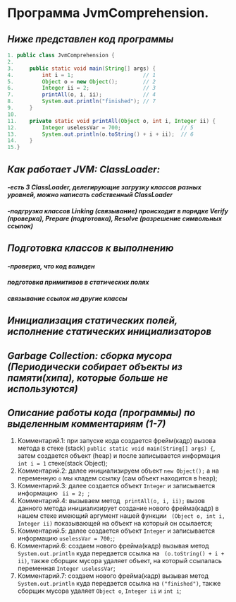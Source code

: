 # **Программа JvmComprehension**.

## *Ниже представлен код программы*

```java
1. public class JvmComprehension {
2. 
3.     public static void main(String[] args) {
4.         int i = 1;                      // 1
5.         Object o = new Object();        // 2
6.         Integer ii = 2;                 // 3
7.         printAll(o, i, ii);             // 4
8.         System.out.println("finished"); // 7
9.     }
10.
11.    private static void printAll(Object o, int i, Integer ii) {
12.        Integer uselessVar = 700;                   // 5
13.        System.out.println(o.toString() + i + ii);  // 6
14.    }
15.}
```

## *Как работает JVM: СlassLoader:*
#### *-есть 3 ClassLoader, делегирующие загрузку классов разных уровней, можно написать собственный СlassLoader*
#### *-подгрузка классов Linking (связывание) происходит в порядке Verify (проверка), Prepare (подготовка), Resolve (разрешение символьных ссылок)*
## *Подготовка классов к выполнению*
#### *-проверка, что код валиден*
#### *подготовка примитивов в статических полях*
#### *связывание ссылок на другие классы*
## *Инициализация статических полей, исполнение статических инициализаторов*
## *Garbage Collection: сборка мусора (Периодически собирает объекты из памяти(хипа), которые больше не используются)*
## *Описание работы кода (программы) по выделенным комментариям (1-7)*

1. Комментарий.1: при запуске кода создается фрейм(кадр) вызова метода в стеке (stack)
   ```public static void main(String[] args) {```, затем создается объект (heap) и 
после записывается информация ```int i = 1``` стеке(stack Object);
2. Комментарий.2: далее инициализируем объект ```new Object();``` а на переменную  ``` o ``` мы кладем ссылку (сам объект находится в heap);
3. Комментарий.3: далее создается объект ``` Integer ``` и записывается информацию ```  ii = 2;  ```;
4. Комментарий.4: вызываем метод  ```  printAll(o, i, ii); ``` вызов данного метода инициализирует 
создание нового фрейма(кадр) в нашем стеке имеющий аргумент нашей функции ``` (Object o, int i, Integer ii)``` показывающей на объект на который он ссылается;
5. Комментарий.5: далее создается объект ``` Integer ``` и записывается информацию ``` uselessVar = 700; ```;
6. Комментарий.6: создаем нового фрейма(кадр) вызывая метод ```System.out.println``` куда передается ссылка на ``` (o.toString() + i + ii)```, 
также сборщик мусора удаляет объект, на который ссылалась переменная ```Integer uselessVar```;
7. Комментарий.7: создаем нового фрейма(кадр) вызывая метод ```System.out.println``` куда передается ссылка на ```("finished")```,
также сборщик мусора удаляет ```Object o```, ```Integer ii``` и ```int i```;

